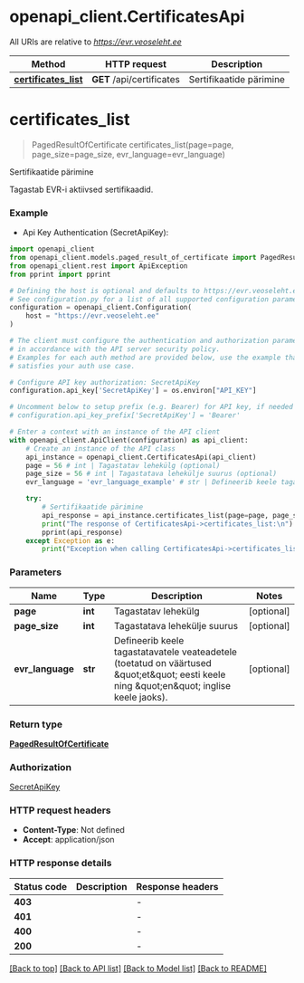 # openapi_client.CertificatesApi

All URIs are relative to *https://evr.veoseleht.ee*

Method | HTTP request | Description
------------- | ------------- | -------------
[**certificates_list**](CertificatesApi.md#certificates_list) | **GET** /api/certificates | Sertifikaatide pärimine


# **certificates_list**
> PagedResultOfCertificate certificates_list(page=page, page_size=page_size, evr_language=evr_language)

Sertifikaatide pärimine

Tagastab EVR-i aktiivsed sertifikaadid.

### Example

* Api Key Authentication (SecretApiKey):

```python
import openapi_client
from openapi_client.models.paged_result_of_certificate import PagedResultOfCertificate
from openapi_client.rest import ApiException
from pprint import pprint

# Defining the host is optional and defaults to https://evr.veoseleht.ee
# See configuration.py for a list of all supported configuration parameters.
configuration = openapi_client.Configuration(
    host = "https://evr.veoseleht.ee"
)

# The client must configure the authentication and authorization parameters
# in accordance with the API server security policy.
# Examples for each auth method are provided below, use the example that
# satisfies your auth use case.

# Configure API key authorization: SecretApiKey
configuration.api_key['SecretApiKey'] = os.environ["API_KEY"]

# Uncomment below to setup prefix (e.g. Bearer) for API key, if needed
# configuration.api_key_prefix['SecretApiKey'] = 'Bearer'

# Enter a context with an instance of the API client
with openapi_client.ApiClient(configuration) as api_client:
    # Create an instance of the API class
    api_instance = openapi_client.CertificatesApi(api_client)
    page = 56 # int | Tagastatav lehekülg (optional)
    page_size = 56 # int | Tagastatava lehekülje suurus (optional)
    evr_language = 'evr_language_example' # str | Defineerib keele tagastatavatele veateadetele (toetatud on väärtused \"et\" eesti keele ning \"en\" inglise keele jaoks). (optional)

    try:
        # Sertifikaatide pärimine
        api_response = api_instance.certificates_list(page=page, page_size=page_size, evr_language=evr_language)
        print("The response of CertificatesApi->certificates_list:\n")
        pprint(api_response)
    except Exception as e:
        print("Exception when calling CertificatesApi->certificates_list: %s\n" % e)
```



### Parameters


Name | Type | Description  | Notes
------------- | ------------- | ------------- | -------------
 **page** | **int**| Tagastatav lehekülg | [optional] 
 **page_size** | **int**| Tagastatava lehekülje suurus | [optional] 
 **evr_language** | **str**| Defineerib keele tagastatavatele veateadetele (toetatud on väärtused \&quot;et\&quot; eesti keele ning \&quot;en\&quot; inglise keele jaoks). | [optional] 

### Return type

[**PagedResultOfCertificate**](PagedResultOfCertificate.md)

### Authorization

[SecretApiKey](../README.md#SecretApiKey)

### HTTP request headers

 - **Content-Type**: Not defined
 - **Accept**: application/json

### HTTP response details

| Status code | Description | Response headers |
|-------------|-------------|------------------|
**403** |  |  -  |
**401** |  |  -  |
**400** |  |  -  |
**200** |  |  -  |

[[Back to top]](#) [[Back to API list]](../README.md#documentation-for-api-endpoints) [[Back to Model list]](../README.md#documentation-for-models) [[Back to README]](../README.md)

